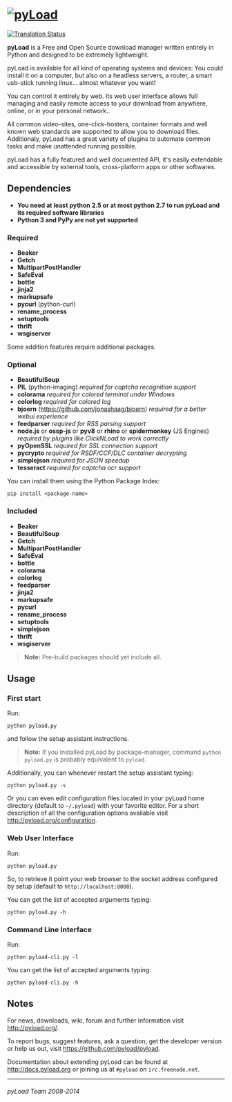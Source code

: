 [![pyLoad](/docs/resources/banner.png "pyLoad")](http://pyload.org/)
====================================================================

[![Translation Status](http://translate.pyload.org/badges/pyload/localized.png "Translation Status")](http://translate.pyload.org/project/pyload/)

**pyLoad** is a Free and Open Source download manager written entirely in Python and designed to be extremely lightweight.

pyLoad is available for all kind of operating systems and devices:
You could install it on a computer, but also on a headless servers, a router, a smart usb-stick running linux... almost whatever you want!

You can control it entirely by web.
Its web user interface allows full managing and easily remote access to your download from anywhere, online, or in your personal network..

All common video-sites, one-click-hosters, container formats and well known web standards are supported to allow you to download files.
Additionaly, pyLoad has a great variety of plugins to automate common tasks and make unattended running possible.

pyLoad has a fully featured and well documented API, it's easily extendable and accessible by external tools, cross-platform apps or other softwares.


Dependencies
------------

 - **You need at least python 2.5 or at most python 2.7 to run pyLoad and its required software libraries**
 - **Python 3 and PyPy are not yet supported**

### Required ###

 - **Beaker**
 - **Getch**
 - **MultipartPostHandler**
 - **SafeEval**
 - **bottle**
 - **jinja2**
 - **markupsafe**
 - **pycurl** (python-curl)
 - **rename_process**
 - **setuptools**
 - **thrift**
 - **wsgiserver**

Some addition features require additional packages.


### Optional ###

 - **BeautifulSoup**
 - **PIL** (python-imaging) *required for captcha recognition support*
 - **colorama** *required for colored terminal under Windows*
 - **colorlog** *required for colored log*
 - **bjoern** (<https://github.com/jonashaag/bjoern>) *required for a better webui experience*
 - **feedparser** *required for RSS parsing support*
 - **node.js** or **ossp-js** or **pyv8** or **rhino** or **spidermonkey** (JS Engines) *required by plugins like ClickNLoad to work correctly*
 - **pyOpenSSL** *required for SSL connection support*
 - **pycrypto** *required for RSDF/CCF/DLC container decrypting*
 - **simplejson** *required for JSON speedup*
 - **tesseract** *required for captcha ocr support*

You can install them using the Python Package Index:

    pip install <package-name>


### Included ###

 - **Beaker**
 - **BeautifulSoup**
 - **Getch**
 - **MultipartPostHandler**
 - **SafeEval**
 - **bottle**
 - **colorama**
 - **colorlog**
 - **feedparser**
 - **jinja2**
 - **markupsafe**
 - **pycurl**
 - **rename_process**
 - **setuptools**
 - **simplejson**
 - **thrift**
 - **wsgiserver**

> **Note:**
Pre-build packages should yet include all.


Usage
-----

### First start ###

Run:

    python pyload.py

and follow the setup assistant instructions.

> **Note:**
If you installed pyLoad by package-manager, command `python pyload.py` is probably equivalent to `pyload`.

Additionally, you can whenever restart the setup assistant typing:

    python pyload.py -s

Or you can even edit configuration files located in your pyLoad home directory (default to `~/.pyload`)
with your favorite editor.
For a short description of all the configuration options available visit <http://pyload.org/configuration>.


### Web User Interface ###

Run:

    python pyload.py

So, to retrieve it point your web browser to the socket address configured by setup (default to `http://localhost:8000`).

You can get the list of accepted arguments typing:

    python pyload.py -h


### Command Line Interface ###

Run:

    python pyload-cli.py -l

You can get the list of accepted arguments typing:

    python pyload-cli.py -h


Notes
-----

For news, downloads, wiki, forum and further information visit <http://pyload.org/>.

To report bugs, suggest features, ask a question, get the developer version
or help us out, visit <https://github.com/pyload/pyload>.

Documentation about extending pyLoad can be found at <http://docs.pyload.org> or joining us at `#pyload` on `irc.freenode.net`.


------------------------------
###### pyLoad Team 2008-2014 ######
